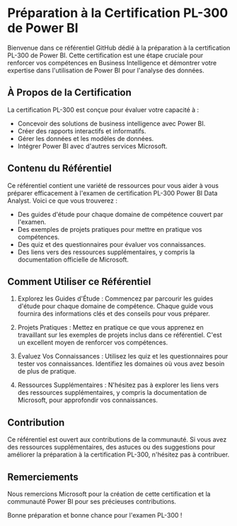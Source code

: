 # Préparation à la Certification PL-300 de Power BI

Bienvenue dans ce référentiel GitHub dédié à la préparation à la certification PL-300 de Power BI. Cette certification est une étape cruciale pour renforcer vos compétences en Business Intelligence et démontrer votre expertise dans l'utilisation de Power BI pour l'analyse des données.

## À Propos de la Certification

La certification PL-300 est conçue pour évaluer votre capacité à :

- Concevoir des solutions de business intelligence avec Power BI.
- Créer des rapports interactifs et informatifs.
- Gérer les données et les modèles de données.
- Intégrer Power BI avec d'autres services Microsoft.

## Contenu du Référentiel

Ce référentiel contient une variété de ressources pour vous aider à vous préparer efficacement à l'examen de certification PL-300 Power BI Data Analyst. Voici ce que vous trouverez :

- Des guides d'étude pour chaque domaine de compétence couvert par l'examen.
- Des exemples de projets pratiques pour mettre en pratique vos compétences.
- Des quiz et des questionnaires pour évaluer vos connaissances.
- Des liens vers des ressources supplémentaires, y compris la documentation officielle de Microsoft.

## Comment Utiliser ce Référentiel

1. Explorez les Guides d'Étude : Commencez par parcourir les guides d'étude pour chaque domaine de compétence. Chaque guide vous fournira des informations clés et des conseils pour vous préparer.

2. Projets Pratiques : Mettez en pratique ce que vous apprenez en travaillant sur les exemples de projets inclus dans ce référentiel. C'est un excellent moyen de renforcer vos compétences.

3. Évaluez Vos Connaissances : Utilisez les quiz et les questionnaires pour tester vos connaissances. Identifiez les domaines où vous avez besoin de plus de pratique.

4. Ressources Supplémentaires : N'hésitez pas à explorer les liens vers des ressources supplémentaires, y compris la documentation de Microsoft, pour approfondir vos connaissances.

## Contribution

Ce référentiel est ouvert aux contributions de la communauté. Si vous avez des ressources supplémentaires, des astuces ou des suggestions pour améliorer la préparation à la certification PL-300, n'hésitez pas à contribuer.

## Remerciements

Nous remercions Microsoft pour la création de cette certification et la communauté Power BI pour ses précieuses contributions.

Bonne préparation et bonne chance pour l'examen PL-300 !
